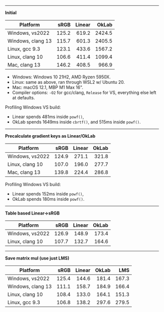 ----
**Initial**

| Platform | sRGB | Linear | OkLab |
| --- | ---: | ---: | ---: |
| Windows, vs2022 | 125.2 | 619.2 | 2424.5 |
| Windows, clang 13 | 115.7 | 601.3 | 2405.5 |
| Linux, gcc 9.3 | 123.1 | 433.6 | 1567.2 |
| Linux, clang 10 | 106.6 | 411.4 | 1099.4 |
| Mac, clang 13 | 146.2 | 408.5 | 966.9 |

* Windows: Windows 10 21H2, AMD Ryzen 5950X.
* Linux: same as above, ran through WSL2 w/ Ubuntu 20.
* Mac: macOS 12.1, MBP M1 Max 16".
* Compiler options: `-O2` for gcc/clang, `Release` for VS, everything else left at defaults. 

Profiling Windows VS build:
* Linear spends 481ms inside `powf()`,
* OkLab spends 1649ms inside `cbrtf()`, and 515ms inside `powf()`.

----
**Precalculate gradient keys as Linear/OkLab**

| Platform | sRGB | Linear | OkLab |
| --- | ---: | ---: | ---: |
| Windows, vs2022 | 124.9 | 271.1 | 321.8 |
| Linux, clang 10 | 107.0 | 196.0 | 277.7 |
| Mac, clang 13 | 139.8 | 224.4 | 286.8 |

Profiling Windows VS build:
* Linear spends 152ms inside `powf()`,
* OkLab spends 180ms inside `powf()`.

----
**Table based Linear->sRGB**

| Platform | sRGB | Linear | OkLab |
| --- | ---: | ---: | ---: |
| Windows, vs2022 | 126.9 | 148.9 | 173.4 |
| Linux, clang 10 | 107.7 | 132.7 | 164.6 |

----
**Save matrix mul (use just LMS)**

| Platform | sRGB | Linear | OkLab | LMS |
| --- | ---: | ---: | ---: | ---: |
| Windows, vs2022 | 125.4 | 144.6 | 181.4 | 167.3 |
| Windows, clang 13 | 111.1 | 158.7 | 184.9 | 166.4 |
| Linux, clang 10 | 108.4 | 133.0 | 164.1 | 151.3 |
| Linux, gcc 9.3 | 106.8 | 138.2 | 297.6 | 279.5 |
